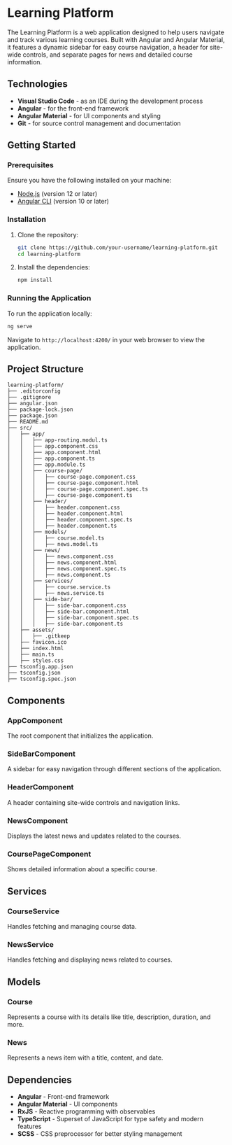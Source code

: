 # Learning Platform

The Learning Platform is a web application designed to help users navigate and track various learning courses. Built with Angular and Angular Material, it features a dynamic sidebar for easy course navigation, a header for site-wide controls, and separate pages for news and detailed course information.

## Technologies

- **Visual Studio Code** - as an IDE during the development process
- **Angular** - for the front-end framework
- **Angular Material** - for UI components and styling
- **Git** - for source control management and documentation

## Getting Started

### Prerequisites

Ensure you have the following installed on your machine:

- [Node.js](https://nodejs.org/) (version 12 or later)
- [Angular CLI](https://angular.io/cli) (version 10 or later)

### Installation

1. Clone the repository:

   ```bash
   git clone https://github.com/your-username/learning-platform.git
   cd learning-platform
   ```

2. Install the dependencies:

   ```bash
   npm install
   ```

### Running the Application

To run the application locally:

```bash
ng serve
```

Navigate to `http://localhost:4200/` in your web browser to view the application.

## Project Structure

```
learning-platform/
├── .editorconfig
├── .gitignore
├── angular.json
├── package-lock.json
├── package.json
├── README.md
├── src/
│   ├── app/
│   │   ├── app-routing.modul.ts
│   │   ├── app.component.css
│   │   ├── app.component.html
│   │   ├── app.component.ts
│   │   ├── app.module.ts
│   │   ├── course-page/
│   │   │   ├── course-page.component.css
│   │   │   ├── course-page.component.html
│   │   │   ├── course-page.component.spec.ts
│   │   │   ├── course-page.component.ts
│   │   ├── header/
│   │   │   ├── header.component.css
│   │   │   ├── header.component.html
│   │   │   ├── header.component.spec.ts
│   │   │   ├── header.component.ts
│   │   ├── models/
│   │   │   ├── course.model.ts
│   │   │   ├── news.model.ts
│   │   ├── news/
│   │   │   ├── news.component.css
│   │   │   ├── news.component.html
│   │   │   ├── news.component.spec.ts
│   │   │   ├── news.component.ts
│   │   ├── services/
│   │   │   ├── course.service.ts
│   │   │   ├── news.service.ts
│   │   ├── side-bar/
│   │   │   ├── side-bar.component.css
│   │   │   ├── side-bar.component.html
│   │   │   ├── side-bar.component.spec.ts
│   │   │   ├── side-bar.component.ts
│   ├── assets/
│   │   ├── .gitkeep
│   ├── favicon.ico
│   ├── index.html
│   ├── main.ts
│   ├── styles.css
├── tsconfig.app.json
├── tsconfig.json
├── tsconfig.spec.json
```

## Components

### AppComponent

The root component that initializes the application.

### SideBarComponent

A sidebar for easy navigation through different sections of the application.

### HeaderComponent

A header containing site-wide controls and navigation links.

### NewsComponent

Displays the latest news and updates related to the courses.

### CoursePageComponent

Shows detailed information about a specific course.

## Services

### CourseService

Handles fetching and managing course data.

### NewsService

Handles fetching and displaying news related to courses.

## Models

### Course

Represents a course with its details like title, description, duration, and more.

### News

Represents a news item with a title, content, and date.

## Dependencies

- **Angular** - Front-end framework
- **Angular Material** - UI components
- **RxJS** - Reactive programming with observables
- **TypeScript** - Superset of JavaScript for type safety and modern features
- **SCSS** - CSS preprocessor for better styling management
